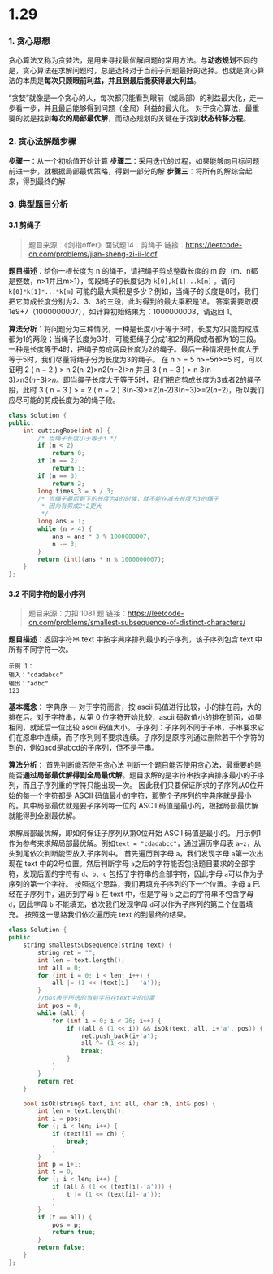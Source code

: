 # 1.29

### 1. 贪心思想

贪心算法又称为贪婪法，是用来寻找最优解问题的常用方法。与**动态规划**不同的是，贪心算法在求解问题时，总是选择对于当前子问题最好的选择。也就是贪心算法的本质是**每次只顾眼前利益，并且到最后能获得最大利益**。

“贪婪”就像是一个贪心的人，每次都只能看到眼前（或局部）的利益最大化，走一步看一步，并且最后能够得到问题（全局）利益的最大化。
对于贪心算法，最重要的就是找到**每次的局部最优解**，而动态规划的关键在于找到**状态转移方程**。

### 2. 贪心法解题步骤

**步骤一**：从一个初始值开始计算
**步骤二**：采用迭代的过程，如果能够向目标问题前进一步，就根据局部最优策略，得到一部分的解
**步骤三**：将所有的解综合起来，得到最终的解

### 3. 典型题目分析

#### 3.1 剪绳子

> 题目来源：《剑指offer》面试题14：剪绳子
> 链接：https://leetcode-cn.com/problems/jian-sheng-zi-ii-lcof

**题目描述**：给你一根长度为 n 的绳子，请把绳子剪成整数长度的 m 段（m、n都是整数，n>1并且m>1），每段绳子的长度记为 `k[0],k[1]...k[m]` 。请问 `k[0]*k[1]*...*k[m]` 可能的最大乘积是多少？例如，当绳子的长度是8时，我们把它剪成长度分别为2、3、3的三段，此时得到的最大乘积是18。
答案需要取模 1e9+7（1000000007），如计算初始结果为：1000000008，请返回 1。

**算法分析**：将问题分为三种情况，一种是长度小于等于3时，长度为2只能剪成成都为1的两段；当绳子长度为3时，可能把绳子分成1和2的两段或者都为1的三段。一种是长度等于4时，把绳子剪成两段长度为2的绳子。最后一种情况是长度大于等于5时，我们尽量将绳子分为长度为3的绳子。
在 n > = 5 n>=5*n*>=5 时，可以证明 2 ( n − 2 ) > n 2(n-2)>n2(*n*−2)>*n* 并且 3 ( n − 3 ) > n 3(n-3)>n3(*n*−3)>*n*。即当绳子长度大于等于5时，我们把它剪成长度为3或者2的绳子段，此时 3 ( n − 3 ) > = 2 ( n − 2 ) 3(n-3)>=2(n-2)3(*n*−3)>=2(*n*−2)，所以我们应尽可能的剪成长度为3的绳子段。

```cpp
class Solution {
public:
    int cuttingRope(int n) {
        /* 当绳子长度小于等于3 */
        if (n < 2)
            return 0;
        if (n == 2)
            return 1;
        if (n == 3)
            return 2;
        long times_3 = n / 3;
        /* 当绳子最后剩下的长度为4的时候，就不能在减去长度为3的绳子
         * 因为有剪成2*2更大
         */
        long ans = 1;
        while (n > 4) {
            ans = ans * 3 % 1000000007;
            n -= 3;
        }
        return (int)(ans * n % 1000000007);
    }
};
```

#### 3.2 不同字符的最小序列

> 题目来源：力扣 1081 题
> 链接：https://leetcode-cn.com/problems/smallest-subsequence-of-distinct-characters/

**题目描述**：返回字符串 text 中按字典序排列最小的子序列，该子序列包含 text 中所有不同字符一次。

```
示例 1：
输入："cdadabcc"
输出："adbc"
123
```

**基本概念**：
字典序 — 对于字符而言，按 ascii 码值进行比较，小的排在前，大的排在后。对于字符串，从第 0 位字符开始比较，ascii 码数值小的排在前面，如果相同，就延后一位比较 ascii 码值大小。
子序列：子序列不同于子串，子串要求它们在原串中连续，而子序列则不要求连续。子序列是原序列通过删除若干个字符的到的，例如acd是abcd的子序列，但不是子串。

**算法分析**：
首先判断能否使用贪心法
判断一个题目能否使用贪心法，最重要的是能否**通过局部最优解得到全局最优解**。题目求解的是字符串按字典排序最小的子序列，而且子序列重的字符只能出现一次。
因此我们只要保证所求的子序列从0位开始的每一个字符都是 ASCII 码值最小的字符，那整个子序列的字典序就是最小的。其中局部最优就是要子序列每一位的 ASCII 码值是最小的，根据局部最优解就能得到全剧最优解。

求解局部最优解，即如何保证子序列从第0位开始 ASCII 码值是最小的。
用示例1作为参考来求解局部最优解。例如`text = "cdadabcc"`，通过遍历字母表 `a~z`，从头到尾依次判断能否放入子序列中。
首先遍历到字母 `a`，我们发现字母 `a`第一次出现在 text 中的2号位置。然后判断字母 `a`之后的字符能否包括题目要求的全部字符，发现后面的字符有 `d`、`b`、`c` 包括了字符串的全部字符，因此字母 `a`可以作为子序列的第一个字符。
按照这个思路，我们再填充子序列的下一个位置。字母 `a` 已经在子序列中，遍历到字母 `b` 在 text 中，但是字母 `b` 之后的字符串不包含字母 `d`，因此字母 `b` 不能填充，依次我们发现字母 `d`可以作为子序列的第二个位置填充。
按照这一思路我们依次遍历完 text 的到最终的结果。

```cpp
class Solution {
public:
    string smallestSubsequence(string text) {
        string ret = "";
        int len = text.length();
        int all = 0;
        for (int i = 0; i < len; i++) {
            all |= (1 << (text[i] - 'a'));
        }
        //pos表示所选的当前字符在text中的位置
        int pos = 0;
        while (all) {
            for (int i = 0; i < 26; i++) {
                if ((all & (1 << i)) && isOk(text, all, i+'a', pos)) {
                    ret.push_back(i+'a');
                    all ^= (1 << i);
                    break;
                }
            }
        }
        return ret;
    }

    bool isOk(string& text, int all, char ch, int& pos) {
        int len = text.length();
        int i = pos;
        for (; i < len; i++) {
            if (text[i] == ch) {
                break;
            }
        }
        int p = i+1;
        int t = 0;
        for (; i < len; i++) {
            if (all & (1 << (text[i]-'a'))) {
                t |= (1 << (text[i]-'a'));
            }
        }
        if (t == all) {
            pos = p;
            return true;
        }
        return false;
    }
};
```